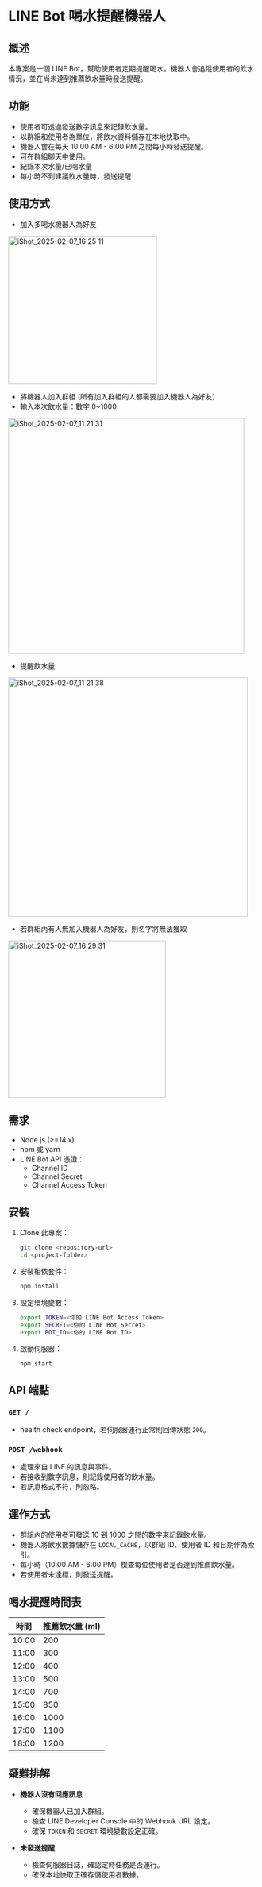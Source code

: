 # LINE Bot 喝水提醒機器人

## 概述

本專案是一個 LINE Bot，幫助使用者定期提醒喝水。機器人會追蹤使用者的飲水情況，並在尚未達到推薦飲水量時發送提醒。

## 功能

- 使用者可透過發送數字訊息來記錄飲水量。
- 以群組和使用者為單位，將飲水資料儲存在本地快取中。
- 機器人會在每天 10:00 AM - 6:00 PM 之間每小時發送提醒。
- 可在群組聊天中使用。
- 紀錄本次水量/已喝水量
- 每小時不到建議飲水量時，發送提醒


## 使用方式
- 加入多喝水機器人為好友
<img width="299" alt="iShot_2025-02-07_16 25 11" src="https://github.com/user-attachments/assets/0c00c23e-6bdc-460b-9e1b-e0d4636dab3c" />

- 將機器人加入群組 (所有加入群組的人都需要加入機器人為好友）
- 輸入本次飲水量：數字 0~1000
<img width="475" alt="iShot_2025-02-07_11 21 31" src="https://github.com/user-attachments/assets/435319ba-d027-4871-9556-6d7144c9c5bd" />

- 提醒飲水量
<img width="482" alt="iShot_2025-02-07_11 21 38" src="https://github.com/user-attachments/assets/525c3a96-3e25-4f0b-a694-985ac197eb2b" />

- 若群組內有人無加入機器人為好友，則名字將無法獲取
<img width="317" alt="iShot_2025-02-07_16 29 31" src="https://github.com/user-attachments/assets/4e15ab06-2f77-4869-a10d-210648b37980" />

## 需求

- Node.js (>=14.x)
- npm 或 yarn
- LINE Bot API 憑證：
  - Channel ID
  - Channel Secret
  - Channel Access Token

## 安裝

1. Clone 此專案：

   ```sh
   git clone <repository-url>
   cd <project-folder>
   ```

2. 安裝相依套件：

   ```sh
   npm install
   ```

3. 設定環境變數：

   ```sh
   export TOKEN=<你的 LINE Bot Access Token>
   export SECRET=<你的 LINE Bot Secret>
   export BOT_ID=<你的 LINE Bot ID>
   ```

4. 啟動伺服器：

   ```sh
   npm start
   ```

## API 端點

### `GET /`

- health check endpoint，若伺服器運行正常則回傳狀態 `200`。

### `POST /webhook`

- 處理來自 LINE 的訊息與事件。
- 若接收到數字訊息，則記錄使用者的飲水量。
- 若訊息格式不符，則忽略。

## 運作方式

- 群組內的使用者可發送 10 到 1000 之間的數字來記錄飲水量。
- 機器人將飲水數據儲存在 `LOCAL_CACHE`，以群組 ID、使用者 ID 和日期作為索引。
- 每小時（10:00 AM - 6:00 PM）檢查每位使用者是否達到推薦飲水量。
- 若使用者未達標，則發送提醒。

## 喝水提醒時間表

| 時間    | 推薦飲水量 (ml) |
| ----- | ---------- |
| 10:00 | 200        |
| 11:00 | 300        |
| 12:00 | 400        |
| 13:00 | 500        |
| 14:00 | 700        |
| 15:00 | 850        |
| 16:00 | 1000       |
| 17:00 | 1100       |
| 18:00 | 1200       |

## 疑難排解

- **機器人沒有回應訊息**

  - 確保機器人已加入群組。
  - 檢查 LINE Developer Console 中的 Webhook URL 設定。
  - 確保 `TOKEN` 和 `SECRET` 環境變數設定正確。

- **未發送提醒**

  - 檢查伺服器日誌，確認定時任務是否運行。
  - 確保本地快取正確存儲使用者數據。

